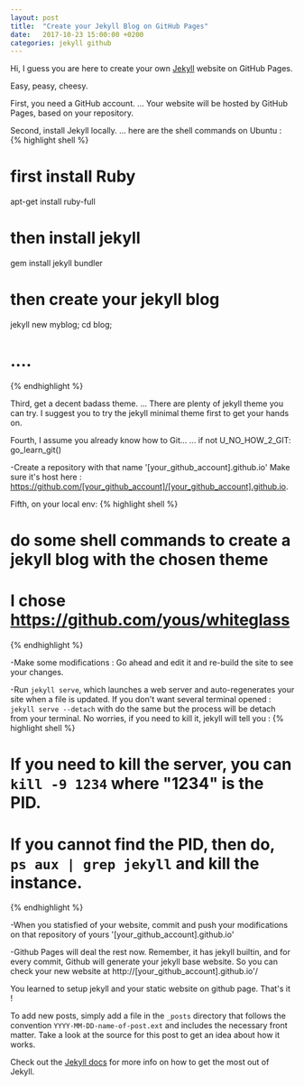 ```yaml
---
layout: post
title:  "Create your Jekyll Blog on GitHub Pages"
date:   2017-10-23 15:00:00 +0200
categories: jekyll github
---
```

Hi, I guess you are here to create your own [Jekyll][jekyll-website]  website on GitHub Pages.

Easy, peasy, cheesy.

First, you need a GitHub account.
... Your website will be hosted by GitHub Pages, based on your repository.

Second, install Jekyll locally.
... here are the shell commands on Ubuntu :
{% highlight shell %}
# first install Ruby
apt-get install ruby-full
# then install jekyll
gem install jekyll bundler
# then create your jekyll blog
jekyll new myblog; cd blog;
# ....
{% endhighlight %}

Third, get a decent badass theme.
... There are plenty of jekyll theme you can try.
I suggest you to try the jekyll minimal theme first to get your hands on.

Fourth, I assume you already know how to Git...
...
if not U_NO_HOW_2_GIT:
    go_learn_git()

-Create a repository with that name '[your_github_account].github.io'
Make sure it's host here : https://github.com/[your_github_account]/[your_github_account].github.io.

Fifth, on your local env:
{% highlight shell %}
# do some shell commands to create a jekyll blog with the chosen theme
# I chose https://github.com/yous/whiteglass
{% endhighlight %}

-Make some modifications : Go ahead and edit it and re-build the site to see your changes.

-Run `jekyll serve`, which launches a web server and auto-regenerates your site when a file is updated.
If you don't want several terminal opened :
`jekyll serve --detach` with do the same but the process will be detach from your terminal.
No worries, if you need to kill it, jekyll will tell you :
{% highlight shell %}
#    If you need to kill the server, you can `kill -9 1234` where "1234" is the PID.
#    If you cannot find the PID, then do, `ps aux | grep jekyll` and kill the instance.
{% endhighlight %}

-When you statisfied of your website,
commit and push your modifications on that repository of yours '[your_github_account].github.io'

-Github Pages will deal the rest now.
Remember, it has jekyll builtin, and for every commit, Github will generate your jekyll base website.
So you can check your new website at http://[your_github_account].github.io'/

You learned to setup jekyll and your static website on github page.
That's it !

To add new posts, simply add a file in the `_posts` directory that follows the convention `YYYY-MM-DD-name-of-post.ext` and includes the necessary front matter. Take a look at the source for this post to get an idea about how it works.

Check out the [Jekyll docs][jekyll-docs] for more info on how to get the most out of Jekyll.

[jekyll-website]: https://jekyllrb.com/
[jekyll-docs]: https://jekyllrb.com/docs/home
